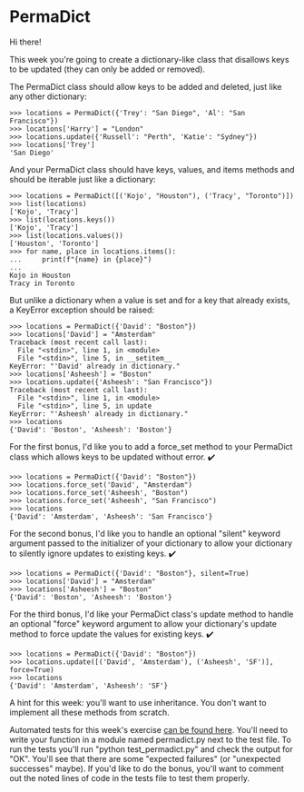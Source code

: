 <h1 class="display-3">PermaDict</h1>
<div class="row">
  <div class="col-md-8">
    

<p>Hi there!</p>





<p>This week you're going to create a dictionary-like class that disallows keys
to be updated (they can only be added or removed).</p>
<p>The PermaDict class should allow keys to be added and deleted, just like any
other dictionary:</p>
<pre><code>&gt;&gt;&gt; locations = PermaDict({'Trey': "San Diego", 'Al': "San Francisco"})
&gt;&gt;&gt; locations['Harry'] = "London"
&gt;&gt;&gt; locations.update({'Russell': "Perth", 'Katie': "Sydney"})
&gt;&gt;&gt; locations['Trey']
'San Diego'
</code></pre>

<p>And your PermaDict class should have keys, values, and items methods and
should be iterable just like a dictionary:</p>
<pre><code>&gt;&gt;&gt; locations = PermaDict([('Kojo', "Houston"), ('Tracy', "Toronto")])
&gt;&gt;&gt; list(locations)
['Kojo', 'Tracy']
&gt;&gt;&gt; list(locations.keys())
['Kojo', 'Tracy']
&gt;&gt;&gt; list(locations.values())
['Houston', 'Toronto']
&gt;&gt;&gt; for name, place in locations.items():
...     print(f"{name} in {place}")
...
Kojo in Houston
Tracy in Toronto
</code></pre>

<p>But unlike a dictionary when a value is set and for a key that already exists,
a KeyError exception should be raised:</p>
<pre><code>&gt;&gt;&gt; locations = PermaDict({'David': "Boston"})
&gt;&gt;&gt; locations['David'] = "Amsterdam"
Traceback (most recent call last):
  File "&lt;stdin&gt;", line 1, in &lt;module&gt;
  File "&lt;stdin&gt;", line 5, in __setitem__
KeyError: "'David' already in dictionary."
&gt;&gt;&gt; locations['Asheesh'] = "Boston"
&gt;&gt;&gt; locations.update({'Asheesh': "San Francisco"})
Traceback (most recent call last):
  File "&lt;stdin&gt;", line 1, in &lt;module&gt;
  File "&lt;stdin&gt;", line 5, in update
KeyError: "'Asheesh' already in dictionary."
&gt;&gt;&gt; locations
{'David': 'Boston', 'Asheesh': 'Boston'}
</code></pre>

<p>For the first bonus, I'd like you to add a force_set method to your PermaDict
class which allows keys to be updated without error. ✔️</p>
<pre><code>&gt;&gt;&gt; locations = PermaDict({'David': "Boston"})
&gt;&gt;&gt; locations.force_set('David', "Amsterdam")
&gt;&gt;&gt; locations.force_set('Asheesh', "Boston")
&gt;&gt;&gt; locations.force_set('Asheesh', "San Francisco")
&gt;&gt;&gt; locations
{'David': 'Amsterdam', 'Asheesh': 'San Francisco'}
</code></pre>

<p>For the second bonus, I'd like you to handle an optional "silent" keyword
argument passed to the initializer of your dictionary to allow your dictionary
to silently ignore updates to existing keys. ✔️</p>
<pre><code>&gt;&gt;&gt; locations = PermaDict({'David': "Boston"}, silent=True)
&gt;&gt;&gt; locations['David'] = "Amsterdam"
&gt;&gt;&gt; locations['Asheesh'] = "Boston"
{'David': 'Boston', 'Asheesh': 'Boston'}
</code></pre>

<p>For the third bonus, I'd like your PermaDict class's update method to handle
an optional "force" keyword argument to allow your dictionary's update method
to force update the values for existing keys. ✔️</p>
<pre><code>&gt;&gt;&gt; locations = PermaDict({'David': "Boston"})
&gt;&gt;&gt; locations.update([('David', 'Amsterdam'), ('Asheesh', 'SF')], force=True)
&gt;&gt;&gt; locations
{'David': 'Amsterdam', 'Asheesh': 'SF'}
</code></pre>

<p>A hint for this week: you'll want to use inheritance. You don't want to
implement all these methods from scratch.</p>

<p>Automated tests for this week's exercise <a href="https://www.pythonmorsels.com/exercises/8af36190041948ab95acd297841a4ea5/tests/">can be found here</a>.
You'll need to write your function in a module named permadict.py next to the test file.
To run the tests you'll run "python test_permadict.py" and check the output for "OK".
You'll see that there are some "expected failures" (or "unexpected successes" maybe).
If you'd like to do the bonus, you'll want to comment out the noted lines of code in the tests file to test them properly.</p>



  </div>
</div>

